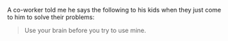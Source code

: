 A co-worker told me he says the following to his kids when they just come to him to solve their problems:

> Use your brain before you try to use mine.

